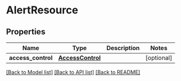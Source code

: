 # AlertResource

## Properties
Name | Type | Description | Notes
------------ | ------------- | ------------- | -------------
**access_control** | [**AccessControl**](AccessControl.md) |  | [optional] 

[[Back to Model list]](../README.md#documentation-for-models) [[Back to API list]](../README.md#documentation-for-api-endpoints) [[Back to README]](../README.md)


